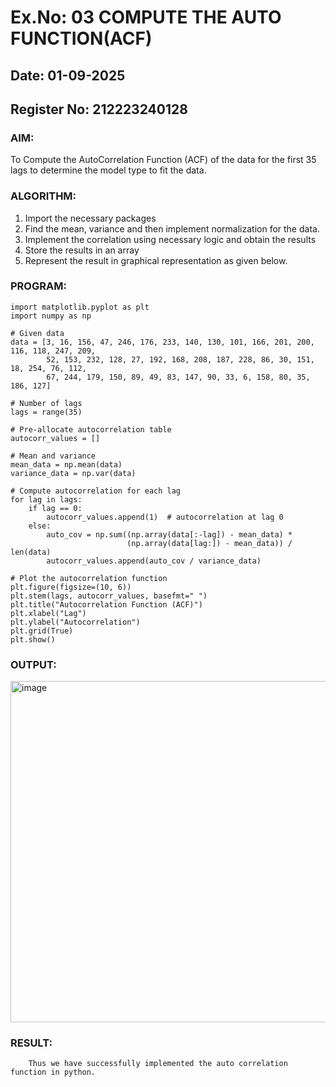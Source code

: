 # Ex.No: 03   COMPUTE THE AUTO FUNCTION(ACF)
## Date: 01-09-2025
## Register No: 212223240128

### AIM:
To Compute the AutoCorrelation Function (ACF) of the data for the first 35 lags to determine the model
type to fit the data.
### ALGORITHM:
1. Import the necessary packages
2. Find the mean, variance and then implement normalization for the data.
3. Implement the correlation using necessary logic and obtain the results
4. Store the results in an array
5. Represent the result in graphical representation as given below.
### PROGRAM:
```
import matplotlib.pyplot as plt
import numpy as np

# Given data
data = [3, 16, 156, 47, 246, 176, 233, 140, 130, 101, 166, 201, 200, 116, 118, 247, 209,
        52, 153, 232, 128, 27, 192, 168, 208, 187, 228, 86, 30, 151, 18, 254, 76, 112,
        67, 244, 179, 150, 89, 49, 83, 147, 90, 33, 6, 158, 80, 35, 186, 127]

# Number of lags
lags = range(35)

# Pre-allocate autocorrelation table
autocorr_values = []

# Mean and variance
mean_data = np.mean(data)
variance_data = np.var(data)

# Compute autocorrelation for each lag
for lag in lags:
    if lag == 0:
        autocorr_values.append(1)  # autocorrelation at lag 0
    else:
        auto_cov = np.sum((np.array(data[:-lag]) - mean_data) *
                          (np.array(data[lag:]) - mean_data)) / len(data)
        autocorr_values.append(auto_cov / variance_data)

# Plot the autocorrelation function
plt.figure(figsize=(10, 6))
plt.stem(lags, autocorr_values, basefmt=" ")
plt.title("Autocorrelation Function (ACF)")
plt.xlabel("Lag")
plt.ylabel("Autocorrelation")
plt.grid(True)
plt.show()
```

### OUTPUT:
<img width="862" height="546" alt="image" src="https://github.com/user-attachments/assets/2db166d7-222c-4171-bda8-1c7dc4aeab9c" />


### RESULT:
        Thus we have successfully implemented the auto correlation function in python.
